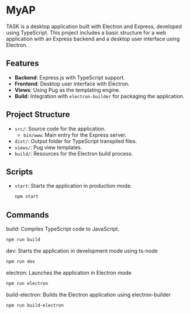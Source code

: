 # MyAP

TASK is a desktop application built with Electron and Express, developed using TypeScript. This project includes a basic structure for a web application with an Express backend and a desktop user interface using Electron.

## Features

- **Backend**: Express.js with TypeScript support.
- **Frontend**: Desktop user interface with Electron.
- **Views**: Using Pug as the templating engine.
- **Build**: Integration with `electron-builder` for packaging the application.

## Project Structure

- `src/`: Source code for the application.
  - `bin/www`: Main entry for the Express server.
- `dist/`: Output folder for TypeScript transpiled files.
- `views/`: Pug view templates.
- `build/`: Resources for the Electron build process.

## Scripts

- `start`: Starts the application in production mode.
  ```bash
  npm start

## Commands

build: Compiles TypeScript code to JavaScript.

````bash
npm run build
````

dev: Starts the application in development mode using ts-node

````bash
npm run dev
````

electron: Launches the application in Electron mode

````bash
npm run electron
````

build-electron: Builds the Electron application using electron-builder

````bash
npm run build-electron
````
